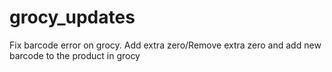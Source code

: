 # grocy_updates
 
Fix barcode error on grocy. Add extra zero/Remove extra zero and add new barcode to the product in grocy

